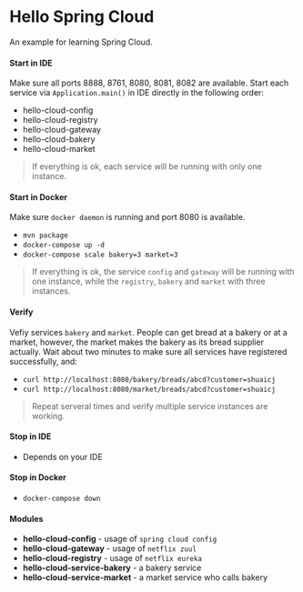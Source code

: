 # Hello Spring Cloud

An example for learning Spring Cloud.

#### Start in IDE
Make sure all ports 8888, 8761, 8080, 8081, 8082 are available.
Start each service via `Application.main()` in IDE directly in the following order:
- hello-cloud-config
- hello-cloud-registry
- hello-cloud-gateway
- hello-cloud-bakery
- hello-cloud-market
> If everything is ok, each service will be running with only one instance.

#### Start in Docker
Make sure `docker daemon` is running and port 8080 is available.
- `mvn package`
- `docker-compose up -d`
- `docker-compose scale bakery=3 market=3`
> If everything is ok, the service `config` and `gateway` will be running with one instance,
while the `registry`, `bakery` and `market` with three instances.

#### Verify
Vefiy services `bakery` and `market`.
People can get bread at a bakery or at a market, however, the market makes the bakery as its bread supplier actually.
Wait about two minutes to make sure all services have registered successfully, and:
- `curl http://localhost:8080/bakery/breads/abcd?customer=shuaicj`
- `curl http://localhost:8080/market/breads/abcd?customer=shuaicj`
> Repeat serveral times and verify multiple service instances are working.

#### Stop in IDE
- Depends on your IDE

#### Stop in Docker
- `docker-compose down`

#### Modules
- **hello-cloud-config** - usage of `spring cloud config`
- **hello-cloud-gateway** - usage of `netflix zuul`
- **hello-cloud-registry** - usage of `netflix eureka`
- **hello-cloud-service-bakery** - a bakery service
- **hello-cloud-service-market** - a market service who calls bakery
